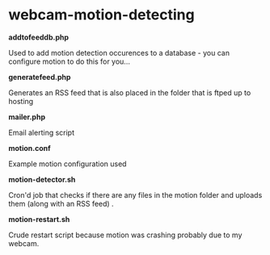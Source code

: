 webcam-motion-detecting
=======================
<strong> addtofeeddb.php </strong>

Used to add motion detection occurences to a database - you can configure motion to do this for you...

<strong> generatefeed.php </strong>

Generates an RSS feed that is also placed in the folder that is ftped up to hosting

<strong> mailer.php </strong>

Email alerting script

<strong> motion.conf </strong>

Example motion configuration used 

<strong> motion-detector.sh </strong>

Cron'd job that checks if there are any files in the motion folder and uploads them (along with an RSS feed) .

<strong> motion-restart.sh </strong>

Crude restart script because motion was crashing probably due to my webcam.
